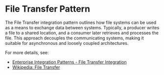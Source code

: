 # File Transfer Pattern

The File Transfer integration pattern outlines how file systems can be used as a means to exchange data between systems. Typically, a producer writes a file to a shared location, and a consumer later retrieves and processes the file. This approach decouples the communicating systems, making it suitable for asynchronous and loosely coupled architectures.

For more details, see:
- [Enterprise Integration Patterns - File Transfer Integration](https://www.enterpriseintegrationpatterns.com/patterns/messaging/FileTransferIntegration.html)
- [Wikipedia: File Transfer](https://en.wikipedia.org/wiki/File_transfer)
